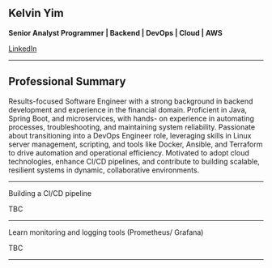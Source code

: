 ## Kelvin Yim
**Senior Analyst Programmer | Backend | DevOps | Cloud | AWS**

[LinkedIn](https://www.linkedin.com/in/kelvinyimmmmm/)

---
## Professional Summary
Results-focused Software Engineer with a strong background in backend development and experience in the financial domain. Proficient in Java, Spring Boot, and microservices, with hands- on experience in automating processes, troubleshooting, and maintaining system reliability. Passionate about transitioning into a DevOps Engineer role, leveraging skills in Linux server management, scripting, and tools like Docker, Ansible, and Terraform to drive automation and operational efficiency. Motivated to adopt cloud technologies, enhance CI/CD pipelines, and contribute to building scalable, resilient systems in dynamic, collaborative environments.

---
Building a CI/CD pipeline

TBC

---
Learn monitoring and logging tools (Prometheus/ Grafana)

TBC

---
